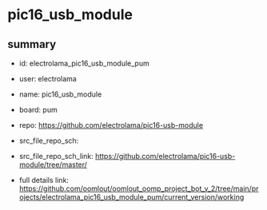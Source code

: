 # pic16_usb_module
 
## summary 
* id: electrolama_pic16_usb_module_pum
* user: electrolama
* name: pic16_usb_module
* board: pum
* repo: https://github.com/electrolama/pic16-usb-module



* src_file_repo_sch: 
* src_file_repo_sch_link: https://github.com/electrolama/pic16-usb-module/tree/master/
* full details link: https://github.com/oomlout/oomlout_oomp_project_bot_v_2/tree/main/projects/electrolama_pic16_usb_module_pum/current_version/working  






